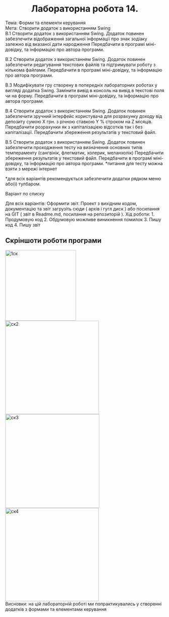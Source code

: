 <h1 align="center">Лабораторна робота 14. </h1>
<div>Тема: Форми та елементи керування</div> 
<div>Мета: Створити додаток з використанням Swing</div>
<div>
В.1
Створити додаток з використанням Swing. Додаток повинен забезпечити відображення загальної інформації про знак зодіаку залежно від вказаної дати народження
Передбачити в програмі міні-довідку, та інформацію про автора програми.

В.2
Створити додаток з використанням Swing. Додаток повинен забезпечити редагування текстових файлів та підтримувати роботу з кількома файлами.
Передбачити в програмі міні-довідку, та інформацію про автора програми.

В.3
Модифікувати гру створену в попередніх лабораторних роботах у вигляді додатка Swing.
Замінити вивід в консоль на вивід в текстові поля чи на форму.
Передбачити в програмі міні-довідку, та інформацію про автора програми.

В.4
Створити додаток з використанням Swing. Додаток повинен забезпечити
зручний інтерфейс користувача для розрахунку доходу від депозиту сумою Х грн. з річною ставкою Y % строком на Z місяців.
Передбачити розрахунки як з капіталізацією відсотків так і без капіталізації. Передбачити збереження результатів у текстовий файл.

В.5
Створити додаток з використанням Swing. Додаток повинен забезпечити
проходження тесту на визначення основних типів темпераменту (сангвінік, флегматик, холерик, меланхолік)
Передбачити збереження результатів у текстовий файл.
Передбачити в програмі міні-довідку, та інформацію про автора програми.
*питання для тесту можна взяти з мережі інтернет

*для всіх варіантів рекомендується  забезпечити додатки рядком меню або(і) тулбаром.
</div>

Варіант по списку
<div>
Для всіх варіантів:
Оформити звіт.
Проект з вихідним кодом, документацію та звіт загрузіть сюди ( архів і гугл диск ) або посилання на GIT ( звіт в Readme.md, посилання на репозиторій ).
Хід роботи:
1. Продумовую код
2. Обдумовую можливе виникнення помилок
3. Пишу код
4. Пишу звіт
</div>
<h2>Скріншоти роботи програми</h2>
<div>
  <img width="224" alt="1ск" src="https://github.com/maksympalchei/lab3-14/assets/148455517/1a873dde-aa2e-4a76-8311-0dc60ff608a2">
<img width="297" alt="ск2" src="https://github.com/maksympalchei/lab3-14/assets/148455517/68067288-3d60-4318-81a8-9676f00d15a8">
<img width="298" alt="ск3" src="https://github.com/maksympalchei/lab3-14/assets/148455517/57f48fac-cb44-4caf-93be-17a25fbcd5f2">
<img width="296" alt="ск4" src="https://github.com/maksympalchei/lab3-14/assets/148455517/db966f87-804d-4762-ac17-abc1d25a9e66">
</div>
<div>
  Висновки: на цій лабораторній роботі ми попрактикувались у створенні додатків з формами та елементами керування
</div>
